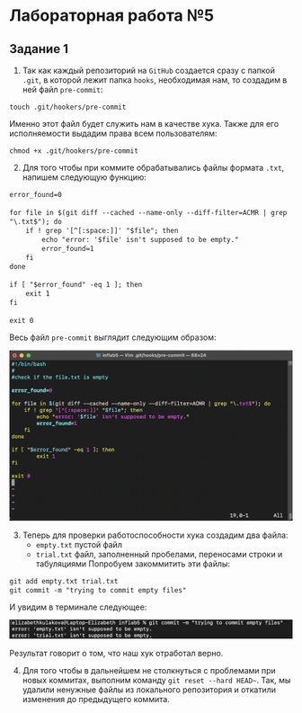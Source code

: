 # Лабораторная работа №5

## Задание 1

1) Так как каждый репозиторий на `GitHub` создается сразу с папкой `.git`, в которой лежит папка `hooks`, необходимая нам, то создадим в ней файл `pre-commit`:

```
touch .git/hookers/pre-commit
```
Именно этот файл будет служить нам в качестве хука. Также для его исполняемости выдадим права всем пользователям:

```
chmod +x .git/hookers/pre-commit
```

2) Для того чтобы при коммите обрабатывались файлы формата `.txt`, напишем следующую функцию:

```
error_found=0

for file in $(git diff --cached --name-only --diff-filter=ACMR | grep "\.txt$"); do
    if ! grep '[^[:space:]]' "$file"; then
        echo "error: '$file' isn't supposed to be empty."
    	error_found=1    
    fi
done

if [ "$error_found" -eq 1 ]; then
	exit 1
fi

exit 0
```
Весь файл `pre-commit` выглядит следующим образом:

<p align="center">
 <img width="600px" src="code_new.png" alt="qr"/>
</p>

3) Теперь для проверки работоспособности хука создадим два файла:
   - `empty.txt` пустой файл
   - `trial.txt` файл, заполненный пробелами, переносами строки и табуляциями
Попробуем закоммитить эти файлы:

```
git add empty.txt trial.txt
git commit -m "trying to commit empty files"
```

И увидим в терминале следующее:

<p align="center">
 <img width="600px" src="hooked.png" alt="qr"/>
</p>

Результат говорит о том, что наш хук отработал верно.

4) Для того чтобы в дальнейшем не столкнуться с проблемами при новых коммитах, выполним команду `git reset --hard HEAD~`. Так, мы удалили ненужные файлы из локального репозитория и откатили изменения до предыдущего коммита.
